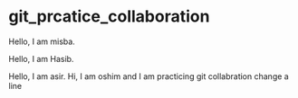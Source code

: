 # git_prcatice_collaboration

Hello, I am misba.

Hello, I am Hasib.

Hello, I am asir.
Hi, I am oshim and I am practicing git collabration
change a line
